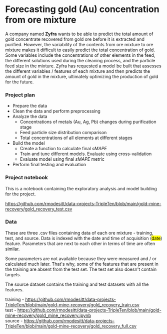 # Forecasting gold (Au) concentration from ore mixture

A company named <b>Zyfra</b> wants to be able to predict the total amount of gold concentrate recovered from gold ore before it is extracted and purified. However, the variability of the contents from ore mixture to ore mixture makes it difficult to easily predict the total concentration of gold. Some variables include the concentrations of other elements in the feed, the different solutions used during the cleaning process, and the particle feed size in the mixture. Zyfra has requested a model be built that assesses the different variables / features of each mixture and then predicts the amount of gold in the mixture, ultimately optimizing the production of gold for the future. 

### Project plan
- Prepare the data
- Clean the data and perform preprocessing
- Analyze the data
  - Concentrations of metals (Au, Ag, Pb) changes during purification stage
  - Feed particle size distribution comparison
  - Total concentrations of all elements at different stages
- Build the model
  - Create a function to calculate final *sMAPE*
  - Train and tune different models. Evaluate using cross-validation
  - Evaluate model using final *sMAPE* metric
- Perform final testing and evaluation

### Project notebook
This is a notebook containing the exploratory analysis and model building for the project.

https://github.com/rmodesitt/data-projects-TripleTen/blob/main/gold-mine-recovery/gold_recovery_test.csv

### Data
These are three .csv files containing data of each ore mixture - training, test, and source. Data is indexed with the date and time of acquisition (<mark>date</mark>) feature. Parameters that are next to each other in terms of time are often similar.

Some parameters are not available because they were measured and / or calculated much later. That's why, some of the features that are present in the training are absent from the test set. The test set also doesn't contain targets.

The source dataset contains the training and test datasets with all the features. 

training - https://github.com/rmodesitt/data-projects-TripleTen/blob/main/gold-mine-recovery/gold_recovery_train.csv</br>
test - https://github.com/rmodesitt/data-projects-TripleTen/blob/main/gold-mine-recovery/gold_mine_recovery.ipynb</br>
source - https://github.com/rmodesitt/data-projects-TripleTen/blob/main/gold-mine-recovery/gold_recovery_full.csv
